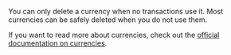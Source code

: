 You can only delete a currency when no transactions use it. Most currencies can be safely deleted when you do not use them.

If you want to read more about currencies, check out the [official documentation on currencies](https://docs.firefly-iii.org/concepts/currencies).